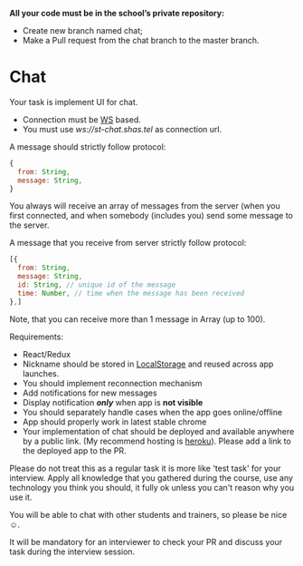 
**All your code must be in the school’s private repository:**
- Create new branch named chat;
- Make a Pull request from the chat branch to the master branch.

# Chat

Your task is implement UI for chat.  
* Connection must be [WS](https://developer.mozilla.org/en-US/docs/Glossary/WebSockets) based.  
* You must use _ws://st-chat.shas.tel_ as connection url.

A message should strictly follow protocol:
```js
{
  from: String,
  message: String,
}
```
You always will receive an array of messages from the server (when you first connected, and when somebody (includes you) send some message to the server.

A message that you receive from server strictly follow protocol:
```js
[{
  from: String,
  message: String,
  id: String, // unique id of the message
  time: Number, // time when the message has been received
},]
```
Note, that you can receive more than 1 message in Array (up to 100).  

Requirements:
* React/Redux
* Nickname should be stored in [LocalStorage](https://developer.mozilla.org/en-US/docs/Web/API/Window/localStorage) and reused across app launches.
* You should implement reconnection mechanism
* Add notifications for new messages
* Display notification **_only_** when app is **not visible**
* You should separately handle cases when the app goes online/offline
* App should properly work in latest stable chrome
* Your implementation of chat should be deployed and available anywhere by a public link. (My recommend hosting is [heroku](https://www.heroku.com/)). Please add a link to the deployed app to the PR.

Please do not treat this as a regular task it is more like 'test task' for your interview.
Apply all knowledge that you gathered during the course, use any technology you think you should, it fully ok unless you can't reason why you use it.

You will be able to chat with other students and trainers, so please be nice ☺️.

It will be mandatory for an interviewer to check your PR and discuss your task during the interview session.
